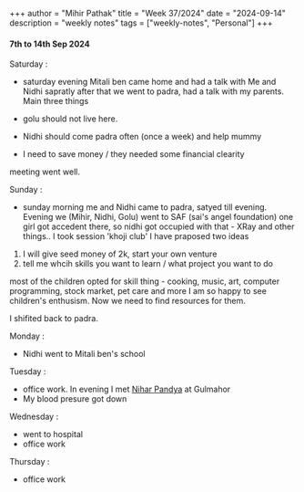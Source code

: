+++
author = "Mihir Pathak"
title = "Week 37/2024"
date = "2024-09-14"
description = "weekly notes"
tags = ["weekly-notes", "Personal"]
+++

#### 7th to 14th Sep 2024

Saturday : 

- saturday evening Mitali ben came home and had a talk with Me and Nidhi sapratly 
after that we went to padra, had a talk with my parents. Main three things 

- golu should not live here. 
- Nidhi should come padra often (once a week) and help mummy 
- I need to save money / they needed some financial clearity 

meeting went well. 

Sunday : 

- sunday morning me and Nidhi came to padra, satyed till evening. Evening we (Mihir, Nidhi, Golu) went to SAF (sai's angel foundation)
one girl got accedent there, so nidhi got occupied with that - XRay and other things.. I took session 'khoji club' I have praposed two ideas 

1. I will give seed money of 2k, start your own venture 
2. tell me whcih skills you want to learn / what project you want to do 

most of the children opted for skill thing - cooking, music, art, computer programming, stock market, pet care and more
I am so happy to see children's enthusism. Now we need to find resources for them. 

I shifited back to padra. 

Monday :

- Nidhi went to Mitali ben's school 

Tuesday :

- office work. In evening I met [Nihar Pandya](https://ccl.iitgn.ac.in/team/nihar-pandya) at Gulmahor
- My blood presure got down

Wednesday :

- went to hospital 
- office work 

Thursday :

- office work 